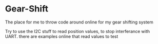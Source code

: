 # Gear-Shift

The place for me to throw code around online for my gear shifting system

Try to use the I2C stuff to read position values, to stop interferance with UART. there are examples online that read values to test
